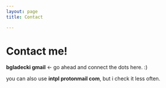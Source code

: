 ```yaml
---
layout: page
title: Contact

---
```


Contact me!
==

**bgladecki gmail** &larr; go ahead and connect the dots here. :)

you can also use **intpl protonmail com**, but i check it less often.
